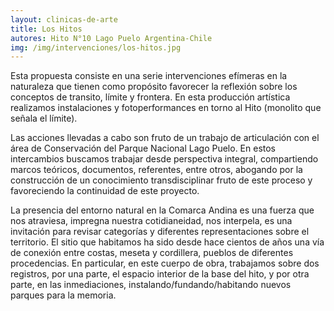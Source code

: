 ```yaml
---
layout: clinicas-de-arte
title: Los Hitos
autores: Hito N°10 Lago Puelo Argentina-Chile
img: /img/intervenciones/los-hitos.jpg
---
```


<p class="hyphenate">
	Esta propuesta consiste en una serie intervenciones efímeras en la naturaleza que tienen como propósito favorecer la reflexión sobre los conceptos de transito, límite y frontera. En esta producción artística realizamos instalaciones y fotoperformances en torno al Hito (monolito que señala el límite). 
</p>

<p class="hyphenate">
	Las acciones llevadas a cabo son fruto de un trabajo de articulación con el área de Conservación del Parque Nacional Lago Puelo. En estos intercambios buscamos trabajar desde perspectiva integral, compartiendo marcos teóricos, documentos, referentes,  entre otros, abogando por  la construcción de un conocimiento transdisciplinar fruto de este proceso y favoreciendo la continuidad de este proyecto.
</p>

<p class="hyphenate">
	La presencia del entorno natural en la Comarca Andina es una fuerza que nos atraviesa, impregna nuestra cotidianeidad, nos interpela, es una invitación para revisar categorías y diferentes representaciones sobre el territorio. El sitio que habitamos ha sido desde hace cientos de años una vía de conexión entre  costas, meseta y cordillera, pueblos de diferentes  procedencias. En particular, en este cuerpo de obra, trabajamos sobre dos registros, por una parte, el espacio interior de la base del hito, y por otra parte, en las inmediaciones, instalando/fundando/habitando nuevos parques para la memoria.  
</p>
